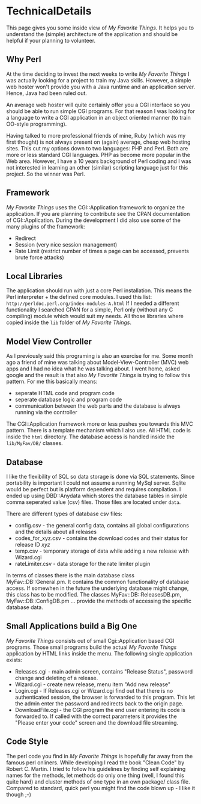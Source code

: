 # TechnicalDetails #

This page gives you some inside view of _My Favorite Things_. It helps you to understand the
(simple) architecture of the application and should be helpful if your planning to volunteer.

## Why Perl ##

At the time deciding to invest the next weeks to write _My Favorite Things_ I was actually looking
for a project to train my Java skills. However, a simple web hoster won't provide you with
a Java runtime and an application server. Hence, Java had been ruled out.

An average web hoster will quite certainly offer you a CGI interface so you should be
able to run simple CGI programs. For that reason I was looking for a language to write
a CGI application in an object oriented manner (to train OO-style programming).

Having talked to more professional friends of mine, Ruby (which was my first thought) is not
always present on (again) average, cheap web hosting sites. This cut my options down to
two languages: PHP and Perl. Both are more or less standard CGI languages. PHP as become
more popular in the Web area. However, I have a 10 years background of Perl coding and I was
not interested in learning an other (similar) scripting language just for this project. So
the winner was Perl.

## Framework ##

_My Favorite Things_ uses the CGI::Application framework to organize the application. If you are
planning to contribute see the CPAN documentation of CGI::Application. During the development I
did also use some of the many plugins of the framework:
  * Redirect
  * Session (very nice session management)
  * Rate Limit (restrict number of times a page can be accessed, prevents brute force attacks)

## Local Libraries ##

The application should run with just a core Perl installation. This means the Perl interpreter + the
defined core modules. I used this list: `http://perldoc.perl.org/index-modules-A.html`
If I needed a different functionality I searched CPAN for a simple, Perl only (without any C compiling)
module which would suit my needs. All those libraries where copied inside the `lib` folder of _My Favorite Things_.

## Model View Controller ##

As I previously said this programing is also an exercise for me. Some month ago a friend of mine was
talking about Model-View-Controller (MVC) web apps and I had no idea what he was talking about.
I went home, asked google and the result is that also _My Favorite Things_ is trying to follow this pattern.
For me this basically means:
  * seperate HTML code and program code
  * seperate database logic and program code
  * communication between the web parts and the database is always running via the controller

The CGI::Application framework more or less pushes you towards this MVC pattern. There is a template
mechanism which I also use. All HTML code is inside the `html` directory. The database access is
handled inside the `lib/MyFav/DB/` classes.

## Database ##

I like the flexibility of SQL so data storage is done via SQL statements. Since portability is important I could not assume a running MySql server. Sqlite would be perfect but is platform dependent
and requires compilation. I ended up using DBD::Anydata which stores the database tables in simple
comma seperated value (csv) files. Those files are located under `data`.

There are different types of database csv files:
  * config.csv - the general config data, contains all global configurations and the details about all releases
  * codes\_for\_xyz.csv - contains the download codes and their status for release ID _xyz_
  * temp.csv - temporary storage of data while adding a new release with Wizard.cgi
  * rateLimiter.csv - data storage for the rate limiter plugin

In terms of classes there is the main database class MyFav::DB::General.pm. It contains the common functionality
of database access. If somewhen in the future the underlying database might change, this class has to
be modified.
The classes MyFav::DB::ReleasesDB.pm, MyFav::DB::ConfigDB.pm ... provide the methods of accessing the
specific database data.

## Small Applications build a Big One ##

_My Favorite Things_ consists out of small Cgi::Application based CGI programs. Those small programs build
the actual _My Favorite Things_ application by HTML links inside the menu.
The following single application exists:
  * Releases.cgi - main admin screen, contains "Release Status", password change and deleting of a release.
  * Wizard.cgi - create new release, menu item "Add new release"
  * Login.cgi - If Releases.cgi or Wizard.cgi find out that there is no authenticated session, the browser is forwarded to this program. This let the admin enter the password and redirects back to the origin page.
  * DownloadFile.cgi - the CGI program the end user entering its code is forwarded to. If called with the correct parameters it provides the "Please enter your code" screen and the download file streaming.

## Code Style ##

The perl code you find in _My Favorite Things_ is hopefully far away from the famous perl onliners. While
developing I read the book "Clean Code" by Robert C. Martin. I tried to follow his guidelines by finding
self explaining names for the methods, let methods do only one thing (well, I found this quite hard) and
cluster methods of one type in an own package/ class file.
Compared to standard, quick perl you might find the code blown up - I like it though ;-)